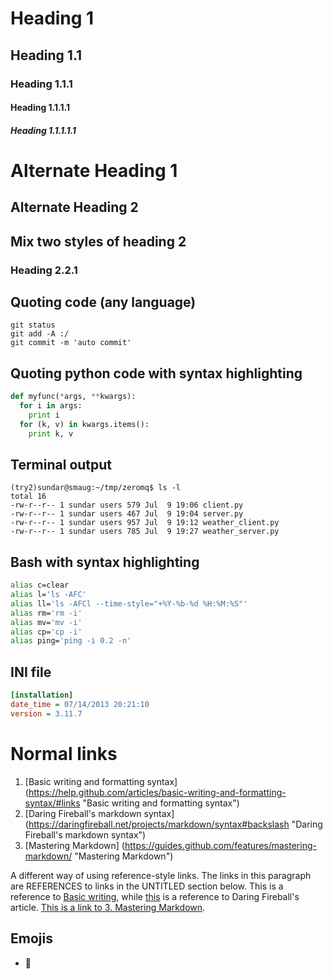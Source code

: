 # Heading 1
## Heading 1.1
### Heading 1.1.1
#### Heading 1.1.1.1
##### Heading 1.1.1.1.1

Alternate Heading 1
===================
Alternate Heading 2
-------------------
## Mix two styles of heading 2
### Heading 2.2.1

## Quoting code (any language)
```
git status
git add -A :/
git commit -m 'auto commit'
```

## Quoting python code with syntax highlighting
```python
def myfunc(*args, **kwargs):
  for i in args:
    print i
  for (k, v) in kwargs.items():
    print k, v
```

## Terminal output
```terminal
(try2)sundar@smaug:~/tmp/zeromq$ ls -l
total 16
-rw-r--r-- 1 sundar users 579 Jul  9 19:06 client.py
-rw-r--r-- 1 sundar users 467 Jul  9 19:04 server.py
-rw-r--r-- 1 sundar users 957 Jul  9 19:12 weather_client.py
-rw-r--r-- 1 sundar users 785 Jul  9 19:27 weather_server.py
```

## Bash with syntax highlighting
```bash
alias c=clear
alias l='ls -AFC'
alias ll='ls -AFCl --time-style="+%Y-%b-%d %H:%M:%S"'
alias rm='rm -i'
alias mv='mv -i'
alias cp='cp -i'
alias ping='ping -i 0.2 -n'
```

## INI file
```ini
[installation]
date_time = 07/14/2013 20:21:10
version = 3.11.7
```


# Normal links
1. [Basic writing and formatting syntax] (https://help.github.com/articles/basic-writing-and-formatting-syntax/#links "Basic writing and formatting syntax")
2. [Daring Fireball's markdown syntax] (https://daringfireball.net/projects/markdown/syntax#backslash "Daring Fireball's markdown syntax")
3. [Mastering Markdown] (https://guides.github.com/features/mastering-markdown/ "Mastering Markdown")


A different way of using reference-style links. The links in this paragraph are REFERENCES to links in the UNTITLED section below. This is a reference to [Basic writing][1], while [this][2] is a reference to Daring Fireball's article. [This is a link to 3. Mastering Markdown][3].

## Emojis
* :elephant:

[//]: # (List of links. This line is a comment, but the remaining are required for references to work)
[//]: # (===============================================================================================)
[1]: https://help.github.com/articles/basic-writing-and-formatting-syntax/#links (Basic writing and formatting syntax)  
[2]: https://daringfireball.net/projects/markdown/syntax#backslash (Daring Fireball's markdown syntax)  
[3]: https://guides.github.com/features/mastering-markdown/ (Mastering Markdown)  




